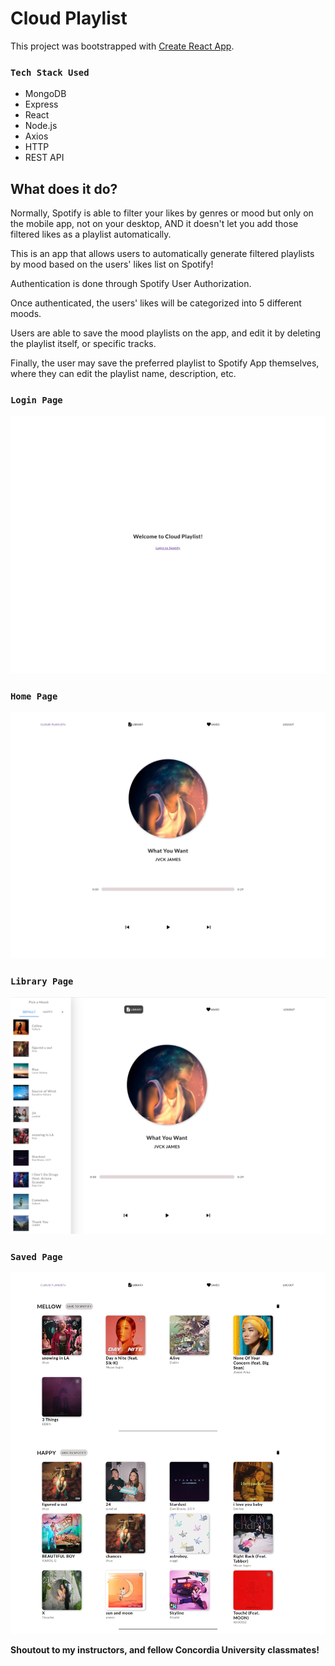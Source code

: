 # Cloud Playlist

This project was bootstrapped with [Create React App](https://github.com/facebook/create-react-app).

### `Tech Stack Used`

- MongoDB
- Express
- React
- Node.js
- Axios
- HTTP
- REST API

## What does it do?

Normally, Spotify is able to filter your likes by genres or mood but only on the mobile app, not on your desktop, AND it doesn't let you add those filtered likes as a playlist automatically.

This is an app that allows users to automatically generate filtered playlists by mood based on the users' likes list on Spotify!

Authentication is done through Spotify User Authorization.

Once authenticated, the users' likes will be categorized into 5 different moods.

Users are able to save the mood playlists on the app, and edit it by deleting the playlist itself, or specific tracks.

Finally, the user may save the preferred playlist to Spotify App themselves, where they can edit the playlist name, description, etc.

### `Login Page`

![Login Page](./frontend/public/media/login_page.png)

### `Home Page`

![Home Page](./frontend/public/media/home_page.png)

### `Library Page`

![Library Page](./frontend/public/media/library_page.png)

### `Saved Page`

![Home Page](./frontend/public/media/saved_page.png)

**Shoutout to my instructors, and fellow Concordia University classmates!**
